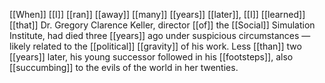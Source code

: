 [[When]] [[I]] [[ran]] [[away]] [[many]] [[years]] [[later]], [[I]] [[learned]] [[that]] Dr. Gregory Clarence Keller, director [[of]] the [[Social]] Simulation Institute, had died three [[years]] ago under suspicious circumstances — likely related to the [[political]] [[gravity]] of his work. Less [[than]] two [[years]] later, his young successor followed in his [[footsteps]], also [[succumbing]] to the evils of the world in her twenties.